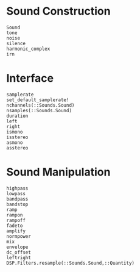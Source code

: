 # Sound Construction

```@docs
Sound
tone
noise
silence
harmonic_complex
irn
```

# Interface

```@docs
samplerate
set_default_samplerate!
nchannels(::Sounds.Sound)
nsamples(::Sounds.Sound)
duration
left
right
ismono
isstereo
asmono
asstereo
```

# Sound Manipulation

```@docs
highpass
lowpass
bandpass
bandstop
ramp
rampon
rampoff
fadeto
amplify
normpower
mix
envelope
dc_offset
leftright
DSP.Filters.resample(::Sounds.Sound,::Quantity)
```

